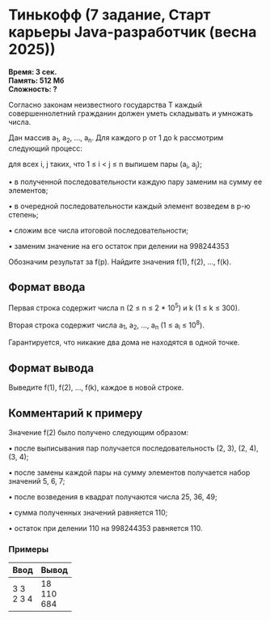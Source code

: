 <h1 class="title">Тинькофф (7 задание, Старт карьеры Java-разработчик (весна 2025))</h1>
<p><b>Время: 3 сек.<br>Память: 512 Мб<br>Сложность: ?</b></p>

<p>Согласно законам неизвестного государства Т каждый совершеннолетний гражданин должен уметь
складывать и умножать числа.</p>

<p>Дан массив a<sub>1</sub>, а<sub>2</sub>, ..., a<sub>n</sub>. Для каждого р от 1 до k рассмотрим следующий процесс:</p>
<p>для всех і, ј таких, что 1 ≤ i < j ≤ n выпишем пары (a<sub>i</sub>, a<sub>j</sub>);</p>
<p>• в полученной последовательности каждую пару заменим на сумму ее элементов;</p>
<p>• в очередной последовательности каждый элемент возведем в p-ю степень;</p>
<p>• сложим все числа итоговой последовательности;</p>
<p>• заменим значение на его остаток при делении на 998244353</p>

<p>Обозначим результат за f(р). Найдите значения f(1), f(2), ..., f(k).</p>

<h2>Формат ввода</h2>
<p>Первая строка содержит числа n (2 ≤ n ≤ 2 * 10<sup>5</sup>) и k (1 ≤ k ≤ 300).</p>

<p>Вторая строка содержит числа a<sub>1</sub>, а<sub>2</sub>, ..., a<sub>n</sub> (1 ≤ a<sub>i</sub> ≤ 10<sup>8</sup>).</p>

<p>Гарантируется, что никакие два дома не находятся в одной точке.</p>

<h2>Формат вывода</h2>
<p>Выведите f(1), f(2), ..., f(k), каждое в новой строке.</p>

<h2>Комментарий к примеру</h2>
<p>Значение f(2) было получено следующим образом:</p>
<p>• после выписывания пар получается последовательность (2, 3), (2, 4), (3, 4);</p>
<p>• после замены каждой пары на сумму элементов получается набор значений 5, 6, 7;</p>
<p>• после возведения в квадрат получаются числа 25, 36, 49;</p>
<p>• сумма полученных значений равняется 110;</p>
<p>• остаток при делении 110 на 998244353 равняется 110.</p>

<h3>Примеры</h3>
<table class="sample-tests">
  <thead>
     <tr>
        <th>Ввод</th>
        <th>Вывод</th>
     </tr>
  </thead>
  <tbody>
     <tr>
        <td>
        3 3<br>
        2 3 4
        </td>
        <td>
        18<br>
        110<br>
        684
        </td>
     </tr>
  </tbody>
</table>